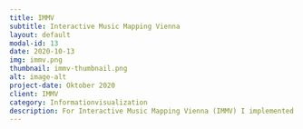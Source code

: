 ```yaml
---
title: IMMV
subtitle: Interactive Music Mapping Vienna
layout: default
modal-id: 13
date: 2020-10-13
img: immv.png
thumbnail: immv-thumbnail.png
alt: image-alt
project-date: Oktober 2020
client: IMMV
category: Informationvisualization
description: For Interactive Music Mapping Vienna (IMMV) I implemented a ciruclar visualization which shows the connection between artists and the distribution of topics. <br><a href="https://immv-map.cvast.tuwien.ac.at">https://immv-map.cvast.tuwien.ac.at</a>
---
```

